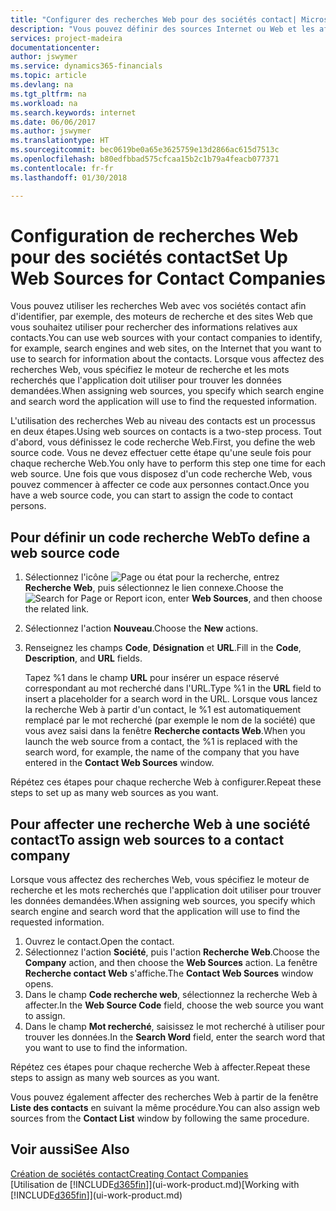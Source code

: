 ```yaml
---
title: "Configurer des recherches Web pour des sociétés contact| Microsoft Docs"
description: "Vous pouvez définir des sources Internet ou Web et les affecter à une société contact pour identifier la manière dont vous souhaitez rechercher des informations sur vos contacts."
services: project-madeira
documentationcenter: 
author: jswymer
ms.service: dynamics365-financials
ms.topic: article
ms.devlang: na
ms.tgt_pltfrm: na
ms.workload: na
ms.search.keywords: internet
ms.date: 06/06/2017
ms.author: jswymer
ms.translationtype: HT
ms.sourcegitcommit: bec0619be0a65e3625759e13d2866ac615d7513c
ms.openlocfilehash: b80edfbbad575cfcaa15b2c1b79a4feacb077371
ms.contentlocale: fr-fr
ms.lasthandoff: 01/30/2018

---
```

# <a name="set-up-web-sources-for-contact-companies"></a><span data-ttu-id="3ae09-103">Configuration de recherches Web pour des sociétés contact</span><span class="sxs-lookup"><span data-stu-id="3ae09-103">Set Up Web Sources for Contact Companies</span></span>
<span data-ttu-id="3ae09-104">Vous pouvez utiliser les recherches Web avec vos sociétés contact afin d'identifier, par exemple, des moteurs de recherche et des sites Web que vous souhaitez utiliser pour rechercher des informations relatives aux contacts.</span><span class="sxs-lookup"><span data-stu-id="3ae09-104">You can use web sources with your contact companies to identify, for example, search engines and web sites, on the Internet that you want to use to search for information about the contacts.</span></span> <span data-ttu-id="3ae09-105">Lorsque vous affectez des recherches Web, vous spécifiez le moteur de recherche et les mots recherchés que l'application doit utiliser pour trouver les données demandées.</span><span class="sxs-lookup"><span data-stu-id="3ae09-105">When assigning web sources, you specify which search engine and search word the application will use to find the requested information.</span></span>

<span data-ttu-id="3ae09-106">L'utilisation des recherches Web au niveau des contacts est un processus en deux étapes.</span><span class="sxs-lookup"><span data-stu-id="3ae09-106">Using web sources on contacts is a two-step process.</span></span> <span data-ttu-id="3ae09-107">Tout d'abord, vous définissez le code recherche Web.</span><span class="sxs-lookup"><span data-stu-id="3ae09-107">First, you define the web source code.</span></span> <span data-ttu-id="3ae09-108">Vous ne devez effectuer cette étape qu'une seule fois pour chaque recherche Web.</span><span class="sxs-lookup"><span data-stu-id="3ae09-108">You only have to perform this step one time for each web source.</span></span> <span data-ttu-id="3ae09-109">Une fois que vous disposez d'un code recherche Web, vous pouvez commencer à affecter ce code aux personnes contact.</span><span class="sxs-lookup"><span data-stu-id="3ae09-109">Once you have a web source code, you can start to assign the code to contact persons.</span></span>

## <a name="to-define-a-web-source-code"></a><span data-ttu-id="3ae09-110">Pour définir un code recherche Web</span><span class="sxs-lookup"><span data-stu-id="3ae09-110">To define a web source code</span></span>
1. <span data-ttu-id="3ae09-111">Sélectionnez l'icône ![Page ou état pour la recherche](media/ui-search/search_small.png "Page ou état pour la recherche"), entrez **Recherche Web**, puis sélectionnez le lien connexe.</span><span class="sxs-lookup"><span data-stu-id="3ae09-111">Choose the ![Search for Page or Report](media/ui-search/search_small.png "Search for Page or Report icon") icon, enter **Web Sources**, and then choose the related link.</span></span>
2. <span data-ttu-id="3ae09-112">Sélectionnez l'action **Nouveau**.</span><span class="sxs-lookup"><span data-stu-id="3ae09-112">Choose the **New** actions.</span></span>
3. <span data-ttu-id="3ae09-113">Renseignez les champs **Code**, **Désignation** et **URL**.</span><span class="sxs-lookup"><span data-stu-id="3ae09-113">Fill in the **Code**, **Description**, and **URL** fields.</span></span>

    <span data-ttu-id="3ae09-114">Tapez %1 dans le champ **URL** pour insérer un espace réservé correspondant au mot recherché dans l'URL.</span><span class="sxs-lookup"><span data-stu-id="3ae09-114">Type %1 in the **URL** field to insert a placeholder for a search word in the URL.</span></span> <span data-ttu-id="3ae09-115">Lorsque vous lancez la recherche Web à partir d'un contact, le %1 est automatiquement remplacé par le mot recherché (par exemple le nom de la société) que vous avez saisi dans la fenêtre **Recherche contacts Web**.</span><span class="sxs-lookup"><span data-stu-id="3ae09-115">When you launch the web source from a contact, the %1 is replaced with the search word, for example, the name of the company that you have entered in the **Contact Web Sources** window.</span></span>

<span data-ttu-id="3ae09-116">Répétez ces étapes pour chaque recherche Web à configurer.</span><span class="sxs-lookup"><span data-stu-id="3ae09-116">Repeat these steps to set up as many web sources as you want.</span></span>

## <a name="to-assign-web-sources-to-a-contact-company"></a><span data-ttu-id="3ae09-117">Pour affecter une recherche Web à une société contact</span><span class="sxs-lookup"><span data-stu-id="3ae09-117">To assign web sources to a contact company</span></span>
<span data-ttu-id="3ae09-118">Lorsque vous affectez des recherches Web, vous spécifiez le moteur de recherche et les mots recherchés que l'application doit utiliser pour trouver les données demandées.</span><span class="sxs-lookup"><span data-stu-id="3ae09-118">When assigning web sources, you specify which search engine and search word that the application will use to find the requested information.</span></span>

1. <span data-ttu-id="3ae09-119">Ouvrez le contact.</span><span class="sxs-lookup"><span data-stu-id="3ae09-119">Open the contact.</span></span>
2. <span data-ttu-id="3ae09-120">Sélectionnez l'action **Société**, puis l'action **Recherche Web**.</span><span class="sxs-lookup"><span data-stu-id="3ae09-120">Choose the **Company** action, and then choose the **Web Sources** action.</span></span> <span data-ttu-id="3ae09-121">La fenêtre **Recherche contact Web** s'affiche.</span><span class="sxs-lookup"><span data-stu-id="3ae09-121">The **Contact Web Sources** window opens.</span></span>
3. <span data-ttu-id="3ae09-122">Dans le champ **Code recherche web**, sélectionnez la recherche Web à affecter.</span><span class="sxs-lookup"><span data-stu-id="3ae09-122">In the **Web Source Code** field, choose the web source you want to assign.</span></span>
4. <span data-ttu-id="3ae09-123">Dans le champ **Mot recherché**, saisissez le mot recherché à utiliser pour trouver les données.</span><span class="sxs-lookup"><span data-stu-id="3ae09-123">In the **Search Word** field, enter the search word that you want to use to find the information.</span></span>

<span data-ttu-id="3ae09-124">Répétez ces étapes pour chaque recherche Web à affecter.</span><span class="sxs-lookup"><span data-stu-id="3ae09-124">Repeat these steps to assign as many web sources as you want.</span></span>

<span data-ttu-id="3ae09-125">Vous pouvez également affecter des recherches Web à partir de la fenêtre **Liste des contacts** en suivant la même procédure.</span><span class="sxs-lookup"><span data-stu-id="3ae09-125">You can also assign web sources from the **Contact List** window by following the same procedure.</span></span>

## <a name="see-also"></a><span data-ttu-id="3ae09-126">Voir aussi</span><span class="sxs-lookup"><span data-stu-id="3ae09-126">See Also</span></span>
[<span data-ttu-id="3ae09-127">Création de sociétés contact</span><span class="sxs-lookup"><span data-stu-id="3ae09-127">Creating Contact Companies</span></span>](marketing-create-contact-companies.md)  
<span data-ttu-id="3ae09-128">[Utilisation de [!INCLUDE[d365fin](includes/d365fin_md.md)]](ui-work-product.md)</span><span class="sxs-lookup"><span data-stu-id="3ae09-128">[Working with [!INCLUDE[d365fin](includes/d365fin_md.md)]](ui-work-product.md)</span></span>

